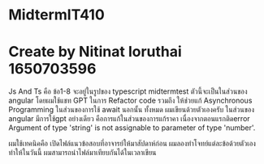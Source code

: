 # MidtermIT410
# Create by Nitinat loruthai 1650703596
Js And Ts คือ ข้อ1-8 จะอยู่ในรูปของ typescript 
midtermtest ตัวนี้จะเป็นในส่วนของ angular 
โดยผมใช้แชท GPT ในการ Refactor code รวมถึง ให้ช่วยแก้ Asynchronous Programming ในส่วนของการใช้ await
นอกนั้น ทั้งหมด ผมเขียนด้วยตัวเองครับ
ในส่วนของ angular มีการใช้gpt อย่างเดียว คือการแก้ในส่วนของการแก้ราคา เนื่องจากตอนแรกติดerror Argument of type 'string' is not assignable to parameter of type 'number'.

ผมใช้เทคนิคคือ เปิดไฟล์แนวข้อสอบที่อาจารย์ให้มาสัปดาห์ก่อน ผมลองทำโจทย์แต่ละข้อด้วยตัวเอง ทำให้ในวันนี้ ผมสามารถนำไฟล์มาเทียบกันได้ในเวลาเขียน 
